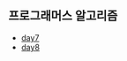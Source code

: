 ## 프로그래머스 알고리즘

- [day7](./src/main/java/com/jckang/intro/day7)
- [day8](./src/main/java/com/jckang/intro/day8)